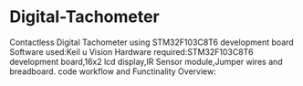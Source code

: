 # Digital-Tachometer
Contactless Digital Tachometer using STM32F103C8T6 development board
Software used:Keil u Vision
Hardware required:STM32F103C8T6 development board,16x2 lcd display,IR Sensor module,Jumper wires and breadboard.
code workflow and Functinality Overview:
